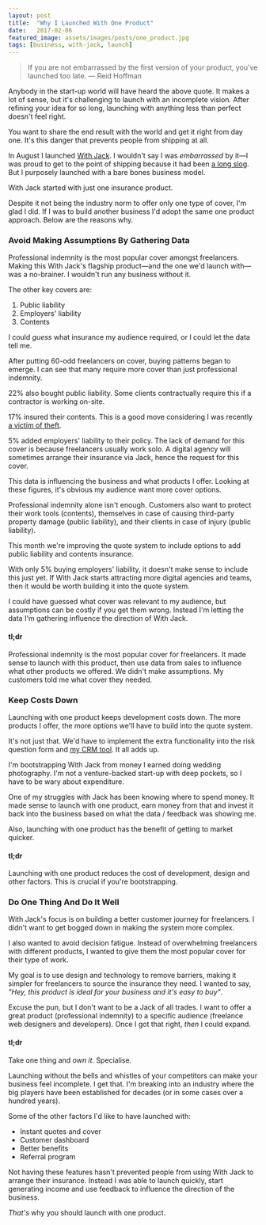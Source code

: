 ```yaml
---
layout: post
title:  "Why I Launched With One Product"
date:   2017-02-06
featured_image: assets/images/posts/one_product.jpg
tags: [business, with-jack, launch]
---
```


<blockquote>If you are not embarrassed by the first version of your product, you've launched too late. — Reid Hoffman</blockquote>

Anybody in the start-up world will have heard the above quote. It makes a lot of sense, but it's challenging to launch with an incomplete vision. After refining your idea for so long, launching with anything less than perfect doesn't feel right.

You want to share the end result with the world and get it right from day one. It's this danger that prevents people from shipping at all.

In August I launched <a href="https://withjack.co.uk">With Jack</a>. I wouldn't say I was _embarrassed_ by it—I was proud to get to the point of shipping because it had been <a href="/idea-to-launch-in-11-years/">a long slog</a>. But I purposely launched with a bare bones business model.

With Jack started with just one insurance product.

Despite it not being the industry norm to offer only one type of cover, I'm glad I did. If I was to build another business I'd adopt the same one product approach. Below are the reasons why.

<h3>Avoid Making Assumptions By Gathering Data</h3>

Professional indemnity is the most popular cover amongst freelancers. Making this With Jack's flagship product—and the one we'd launch with—was a no-brainer. I wouldn't run any business without it.

The other key covers are:

1. Public liability
2. Employers' liability
3. Contents

I could _guess_ what insurance my audience required, or I could let the data tell me.

After putting 60-odd freelancers on cover, buying patterns began to emerge. I can see that many require more cover than just professional indemnity.

22% also bought public liability. Some clients contractually require this if a contractor is working on-site.

17% insured their contents. This is a good move considering I was recently <a href="https://withjack.co.uk/insurance/2017/01/25/ive-been-burgled.html">a victim of theft</a>.

5% added employers' liability to their policy. The lack of demand for this cover is because freelancers usually work solo. A digital agency will sometimes arrange their insurance via Jack, hence the request for this cover.

This data is influencing the business and what products I offer. Looking at these figures, it's obvious my audience want more cover options.

Professional indemnity alone isn't enough. Customers also want to protect their work tools (contents), themselves in case of causing third-party property damage (public liability), and their clients in case of injury (public liability).

This month we're improving the quote system to include options to add public liability and contents insurance.

With only 5% buying employers' liability, it doesn't make sense to include this just yet. If With Jack starts attracting more digital agencies and teams, then it would be worth building it into the quote system.

I could have guessed what cover was relevant to my audience, but assumptions can be costly if you get them wrong. Instead I'm letting the data I'm gathering influence the direction of With Jack.

<h4>tl;dr</h4>

Professional indemnity is the most popular cover for freelancers. It made sense to launch with this product, then use data from sales to influence what other products we offered. We didn't make assumptions. My customers told me what cover they needed.

<h3>Keep Costs Down</h3>

Launching with one product keeps development costs down. The more products I offer, the more options we'll have to build into the quote system.

It's not just that. We'd have to implement the extra functionality into the risk question form and <a href="/tools-i-use/">my CRM tool</a>. It all adds up.

I'm bootstrapping With Jack from money I earned doing wedding photography. I'm not a venture-backed start-up with deep pockets, so I have to be wary about expenditure.

One of my struggles with Jack has been knowing where to spend money. It made sense to launch with one product, earn money from that and invest it back into the business based on what the data / feedback was showing me.

Also, launching with one product has the benefit of getting to market quicker.

<h4>tl;dr</h4>

Launching with one product reduces the cost of development, design and other factors. This is crucial if you're bootstrapping.

<h3>Do One Thing And Do It Well</h3>

With Jack's focus is on building a better customer journey for freelancers. I didn't want to get bogged down in making the system more complex.

I also wanted to avoid decision fatigue. Instead of overwhelming freelancers with different products, I wanted to give them the most popular cover for their type of work.

My goal is to use design and technology to remove barriers, making it simpler for freelancers to source the insurance they need. I wanted to say, _"Hey, this product is ideal for your business and it's easy to buy"_.

Excuse the pun, but I don't want to be a Jack of all trades. I want to offer a great product (professional indemnity) to a specific audience (freelance web designers and developers). Once I got that right, _then_ I could expand.

<h4>tl;dr</h4>

Take one thing and _own it_. Specialise.

Launching without the bells and whistles of your competitors can make your business feel incomplete. I get that. I'm breaking into an industry where the big players have been established for decades (or in some cases over a hundred years).

Some of the other factors I'd like to have launched with:

* Instant quotes and cover
* Customer dashboard
* Better benefits
* Referral program

Not having these features hasn't prevented people from using With Jack to arrange their insurance. Instead I was able to launch quickly, start generating income and use feedback to influence the direction of the business.

_That's_ why you should launch with one product.